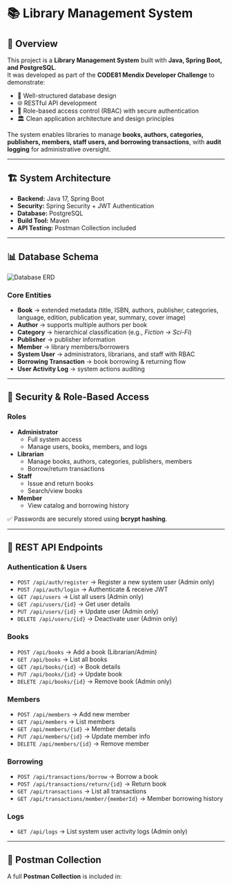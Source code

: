 # 📚 Library Management System

## 🚀 Overview
This project is a **Library Management System** built with **Java, Spring Boot, and PostgreSQL**.  
It was developed as part of the **CODE81 Mendix Developer Challenge** to demonstrate:

- 📂 Well-structured database design  
- 🌐 RESTful API development  
- 🔐 Role-based access control (RBAC) with secure authentication  
- 🏛️ Clean application architecture and design principles  

The system enables libraries to manage **books, authors, categories, publishers, members, staff users, and borrowing transactions**, with **audit logging** for administrative oversight.

---

## 🏗️ System Architecture
- **Backend:** Java 17, Spring Boot  
- **Security:** Spring Security + JWT Authentication  
- **Database:** PostgreSQL  
- **Build Tool:** Maven  
- **API Testing:** Postman Collection included  

---

## 📊 Database Schema

![Database ERD](https://github.com/user-attachments/assets/2049d7d7-5ddd-4663-9f51-f4050f7bbeee)

### Core Entities
- **Book** → extended metadata (title, ISBN, authors, publisher, categories, language, edition, publication year, summary, cover image)  
- **Author** → supports multiple authors per book  
- **Category** → hierarchical classification (e.g., *Fiction → Sci-Fi*)  
- **Publisher** → publisher information  
- **Member** → library members/borrowers  
- **System User** → administrators, librarians, and staff with RBAC  
- **Borrowing Transaction** → book borrowing & returning flow  
- **User Activity Log** → system actions auditing  

---

## 🔐 Security & Role-Based Access

### Roles
- **Administrator**
  - Full system access  
  - Manage users, books, members, and logs  
- **Librarian**
  - Manage books, authors, categories, publishers, members  
  - Borrow/return transactions  
- **Staff**
  - Issue and return books  
  - Search/view books  
- **Member**
  - View catalog and borrowing history  

✅ Passwords are securely stored using **bcrypt hashing**.

---

## 📡 REST API Endpoints

### Authentication & Users
- `POST /api/auth/register` → Register a new system user (Admin only)  
- `POST /api/auth/login` → Authenticate & receive JWT  
- `GET /api/users` → List all users (Admin only)  
- `GET /api/users/{id}` → Get user details  
- `PUT /api/users/{id}` → Update user (Admin only)  
- `DELETE /api/users/{id}` → Deactivate user (Admin only)  

### Books
- `POST /api/books` → Add a book (Librarian/Admin)  
- `GET /api/books` → List all books  
- `GET /api/books/{id}` → Book details  
- `PUT /api/books/{id}` → Update book  
- `DELETE /api/books/{id}` → Remove book (Admin only)  

### Members
- `POST /api/members` → Add new member  
- `GET /api/members` → List members  
- `GET /api/members/{id}` → Member details  
- `PUT /api/members/{id}` → Update member info  
- `DELETE /api/members/{id}` → Remove member  

### Borrowing
- `POST /api/transactions/borrow` → Borrow a book  
- `POST /api/transactions/return/{id}` → Return book  
- `GET /api/transactions` → List all transactions  
- `GET /api/transactions/member/{memberId}` → Member borrowing history  

### Logs
- `GET /api/logs` → List system user activity logs (Admin only)  

---

## 📌 Postman Collection
A full **Postman Collection** is included in:  
